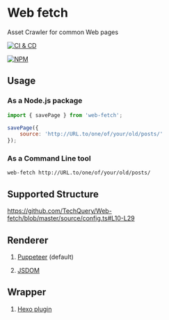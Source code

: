 # Web fetch

Asset Crawler for common Web pages

[![CI & CD](https://github.com/TechQuery/Web-fetch/actions/workflows/main.yml/badge.svg)][2]

[![NPM](https://nodei.co/npm/web-fetch.png?downloads=true&downloadRank=true&stars=true)][3]

## Usage

### As a Node.js package

```javascript
import { savePage } from 'web-fetch';

savePage({
    source: 'http://URL.to/one/of/your/old/posts/'
});
```

### As a Command Line tool

```shell
web-fetch http://URL.to/one/of/your/old/posts/
```

## Supported Structure

https://github.com/TechQuery/Web-fetch/blob/master/source/config.ts#L10-L29

## Renderer

1. [Puppeteer](https://pptr.dev/) (default)

2. [JSDOM](https://github.com/jsdom/jsdom)

## Wrapper

1. [Hexo plugin](https://github.com/TechQuery/Web-fetch/tree/master/wrapper/Hexo/)

[2]: https://github.com/TechQuery/Web-fetch/actions/workflows/main.yml
[3]: https://nodei.co/npm/web-fetch/

